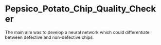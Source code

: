 # Pepsico_Potato_Chip_Quality_Checker
The main aim was to develop a neural network which could differentiate between defective and non-defective chips.
